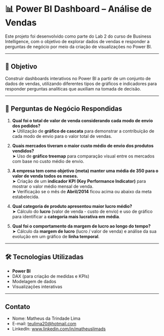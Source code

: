 # 📊 Power BI Dashboard – Análise de Vendas

Este projeto foi desenvolvido como parte do Lab 2 do curso de Business Intelligence, com o objetivo de explorar dados de vendas e responder a perguntas de negócio por meio da criação de visualizações no Power BI.

---

## 🎯 Objetivo

Construir dashboards interativos no Power BI a partir de um conjunto de dados de vendas, utilizando diferentes tipos de gráficos e indicadores para responder perguntas analíticas que auxiliam na tomada de decisão.

---

## 🧩 Perguntas de Negócio Respondidas

1. **Qual foi o total de valor de venda considerando cada modo de envio dos pedidos?**  
   ➤ Utilização de **gráfico de cascata** para demonstrar a contribuição de cada modo de envio para o valor total de vendas.

2. **Quais mercados tiveram o maior custo médio de envio dos produtos vendidos?**  
   ➤ Uso de **gráfico treemap** para comparação visual entre os mercados com base no custo médio de envio.

3. **A empresa tem como objetivo (meta) manter uma média de 350 para o valor de venda todos os meses.**  
   ➤ Criação de um **indicador KPI (Key Performance Indicator)** para mostrar o valor médio mensal de venda.  
   ➤ Verificação se o mês de **Abril/2014** ficou acima ou abaixo da meta estabelecida.

4. **Qual categoria de produto apresentou maior lucro médio?**  
   ➤ Cálculo do **lucro** (valor de venda - custo de envio) e uso de gráfico para identificar a **categoria mais lucrativa em média**.

5. **Qual foi o comportamento da margem de lucro ao longo do tempo?**  
   ➤ Cálculo da **margem de lucro** (lucro / valor de venda) e análise da sua evolução em um gráfico de **linha temporal**.

---

## 🛠️ Tecnologias Utilizadas

- **Power BI**
- DAX (para criação de medidas e KPIs)
- Modelagem de dados
- Visualizações interativas

---

## Contato

- Nome: Matheus da Trindade Lima
- E-mail: teulima20@hotmail.com
- Linkedln: www.linkedin.com/in/matheuslimads

